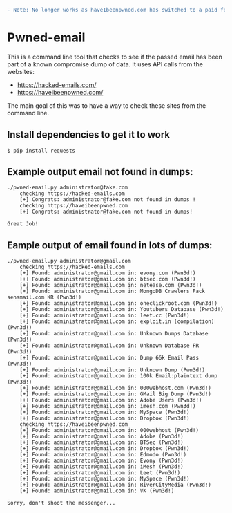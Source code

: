 
```diff
- Note: No longer works as haveIbeenpwned.com has switched to a paid for service. -
```

# Pwned-email

This is a command line tool that checks to see if the passed email has been part of a known compromise dump of data. It uses API calls from the websites:
- https://hacked-emails.com/
- https://haveibeenpwned.com/

The main goal of this was to have a way to check these sites from the command line.

## Install dependencies to get it to work
```
$ pip install requests
```

## Example output email not found in dumps:

```
./pwned-email.py administrator@fake.com
    checking https://hacked-emails.com
	[+] Congrats: administrator@fake.com not found in dumps !
    checking https://haveibeenpwned.com
	[+] Congrats: administrator@fake.com not found in dumps!

Great Job!

```

## Eample output of email found in lots of dumps:
```
./pwned-email.py administrator@gmail.com
    checking https://hacked-emails.com
	[+] Found: administrator@gmail.com in: evony.com (Pwn3d!)
	[+] Found: administrator@gmail.com in: btsec.com (Pwn3d!)
	[+] Found: administrator@gmail.com in: netease.com (Pwn3d!)
	[+] Found: administrator@gmail.com in: MongoDB Crawlers Pack sensmail.com KR (Pwn3d!)
	[+] Found: administrator@gmail.com in: oneclickroot.com (Pwn3d!)
	[+] Found: administrator@gmail.com in: Youtubers Database (Pwn3d!)
	[+] Found: administrator@gmail.com in: leet.cc (Pwn3d!)
	[+] Found: administrator@gmail.com in: exploit.in (compilation) (Pwn3d!)
	[+] Found: administrator@gmail.com in: Unknown Dumps Database (Pwn3d!)
	[+] Found: administrator@gmail.com in: Unknown Database FR (Pwn3d!)
	[+] Found: administrator@gmail.com in: Dump 66k Email Pass (Pwn3d!)
	[+] Found: administrator@gmail.com in: Unknown Dump (Pwn3d!)
	[+] Found: administrator@gmail.com in: 100k Email:plaintext dump (Pwn3d!)
	[+] Found: administrator@gmail.com in: 000webhost.com (Pwn3d!)
	[+] Found: administrator@gmail.com in: GMail Big Dump (Pwn3d!)
	[+] Found: administrator@gmail.com in: Adobe Users (Pwn3d!)
	[+] Found: administrator@gmail.com in: imesh.com (Pwn3d!)
	[+] Found: administrator@gmail.com in: MySpace (Pwn3d!)
	[+] Found: administrator@gmail.com in: Dropbox (Pwn3d!)
    checking https://haveibeenpwned.com
	[+] Found: administrator@gmail.com in: 000webhost (Pwn3d!)
	[+] Found: administrator@gmail.com in: Adobe (Pwn3d!)
	[+] Found: administrator@gmail.com in: BTSec (Pwn3d!)
	[+] Found: administrator@gmail.com in: Dropbox (Pwn3d!)
	[+] Found: administrator@gmail.com in: Edmodo (Pwn3d!)
	[+] Found: administrator@gmail.com in: Evony (Pwn3d!)
	[+] Found: administrator@gmail.com in: iMesh (Pwn3d!)
	[+] Found: administrator@gmail.com in: Leet (Pwn3d!)
	[+] Found: administrator@gmail.com in: MySpace (Pwn3d!)
	[+] Found: administrator@gmail.com in: RiverCityMedia (Pwn3d!)
	[+] Found: administrator@gmail.com in: VK (Pwn3d!)

Sorry, don't shoot the messenger...
```
